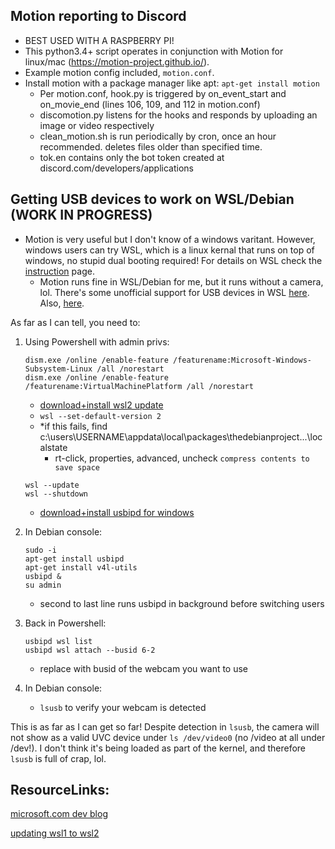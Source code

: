## Motion reporting to Discord
- BEST USED WITH A RASPBERRY PI!
- This python3.4+ script operates in conjunction with Motion for linux/mac (https://motion-project.github.io/). 
- Example motion config included, `motion.conf`.
- Install motion with a package manager like apt: `apt-get install motion`
  - Per motion.conf, hook.py is triggered by on_event_start and on_movie_end (lines 106, 109, and 112 in motion.conf)
  - discomotion.py listens for the hooks and responds by uploading an image or video respectively
  - clean_motion.sh is run periodically by cron, once an hour recommended. deletes files older than specified time.
  - tok.en contains only the bot token created at discord.com/developers/applications

## Getting USB devices to work on WSL/Debian (WORK IN PROGRESS)
- Motion is very useful but I don't know of a windows varitant. However, windows users can try WSL, which is a linux kernal that runs on top of windows, no stupid dual booting required! For details on WSL check the [instruction](../instructions) page.
  - Motion runs fine in WSL/Debian for me, but it runs without a camera, lol. There's some unofficial support for USB devices in WSL [here](https://devblogs.microsoft.com/commandline/connecting-usb-devices-to-wsl/). Also, [here](https://github.com/microsoft/WSL/issues/4103).

As far as I can tell, you need to:
1. Using Powershell with admin privs:
   ```
   dism.exe /online /enable-feature /featurename:Microsoft-Windows-Subsystem-Linux /all /norestart
   dism.exe /online /enable-feature /featurename:VirtualMachinePlatform /all /norestart
   ```
   - [download+install wsl2 update](https://wslstorestorage.blob.core.windows.net/wslblob/wsl_update_x64.msi)
   - `wsl --set-default-version 2`
    - *if this fails, find c:\users\USERNAME\appdata\local\packages\thedebianproject...\localstate
      - rt-click, properties, advanced, uncheck `compress contents to save space`
   ```
   wsl --update
   wsl --shutdown
   ```
   - [download+install usbipd for windows](https://github.com/dorssel/usbipd-win/releases/download/v2.3.0/usbipd-win_2.3.0.msi)

2. In Debian console:
   ```
   sudo -i
   apt-get install usbipd
   apt-get install v4l-utils
   usbipd &
   su admin
   ```
   - second to last line runs usbipd in background before switching users

3. Back in Powershell:
   ```
   usbipd wsl list
   usbipd wsl attach --busid 6-2
   ```
   - replace with busid of the webcam you want to use

4. In Debian console:
   - `lsusb` to verify your webcam is detected
   
This is as far as I can get so far! Despite detection in `lsusb`, the camera will not show as a valid UVC device under `ls /dev/video0` (no /video at all under /dev!). I don't think it's being loaded as part of the kernel, and therefore `lsusb` is full of crap, lol.   
  
## ResourceLinks:
[microsoft.com dev blog](https://devblogs.microsoft.com/commandline/connecting-usb-devices-to-wsl/)

[updating wsl1 to wsl2](https://docs.microsoft.com/en-us/windows/wsl/install-manual#step-4---download-the-linux-kernel-update-package)
